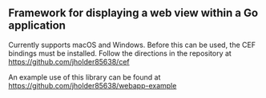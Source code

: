 ## Framework for displaying a web view within a Go application

Currently supports macOS and Windows. Before this can be used, the CEF
bindings must be installed. Follow the directions in the repository at
https://github.com/jholder85638/cef

An example use of this library can be found at
https://github.com/jholder85638/webapp-example
